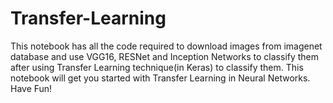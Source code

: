 # Transfer-Learning

This notebook has all the code required to download images from imagenet database and use VGG16, RESNet and Inception Networks
to classify them after using Transfer Learning technique(in Keras) to classify them. This notebook will get you started with Transfer Learning in Neural Networks. Have Fun!     
